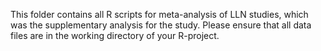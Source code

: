 This folder contains all R scripts for meta-analysis of LLN studies, which was the supplementary analysis for the study.
Please ensure that all data files are in the working directory of your R-project.
